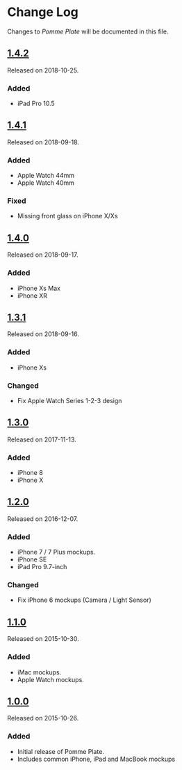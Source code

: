 # Change Log
Changes to _Pomme Plate_ will be documented in this file.

## [1.4.2](https://github.com/ephread/PommePlate/releases/tag/1.4.2)
Released on 2018-10-25.

### Added
- iPad Pro 10.5

## [1.4.1](https://github.com/ephread/PommePlate/releases/tag/1.4.1)
Released on 2018-09-18.

### Added
- Apple Watch 44mm
- Apple Watch 40mm

### Fixed
- Missing front glass on iPhone X/Xs

## [1.4.0](https://github.com/ephread/PommePlate/releases/tag/1.4.0)
Released on 2018-09-17.

### Added
- iPhone Xs Max
- iPhone XR

## [1.3.1](https://github.com/ephread/PommePlate/releases/tag/1.3.1)
Released on 2018-09-16.

### Added
- iPhone Xs

### Changed
- Fix Apple Watch Series 1-2-3 design

## [1.3.0](https://github.com/ephread/PommePlate/releases/tag/1.3.0)
Released on 2017-11-13.

### Added
- iPhone 8
- iPhone X

## [1.2.0](https://github.com/ephread/PommePlate/releases/tag/1.2.0)
Released on 2016-12-07.

### Added
- iPhone 7 / 7 Plus mockups.
- iPhone SE
- iPad Pro 9.7-inch

### Changed
- Fix iPhone 6 mockups (Camera / Light Sensor)

## [1.1.0](https://github.com/ephread/PommePlate/releases/tag/1.1.0)
Released on 2015-10-30.

### Added
- iMac mockups.
- Apple Watch mockups.

## [1.0.0](https://github.com/ephread/PommePlate/releases/tag/1.0.0)
Released on 2015-10-26.

### Added
- Initial release of Pomme Plate.
- Includes common iPhone, iPad and MacBook mockups